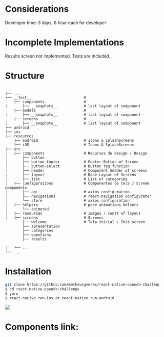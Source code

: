 
# Considerations
Developer time: 3 days, 8 hour each for developer

# Incomplete Implementations
Results screen not implemented.
Tests are included.

# Structure
    .
    ├── ...
    ├── __test__                        #
        ├── components                  # 
    |       ├── __snaphots__            # last layout of component
        ├── models                      # 
    |       ├── __snaphots__            # last layout of component
        ├── screens                     # 
    |       ├── __snaphots__            # last layout of component  
    ├── android   
    ├── ios
    ├── resources
        ├── android                     # Icons & SplashScreens
        ├── iOS                         # Icons & SplashScreens  
    ├── src
    │   ├── components                  # Recursos de design / Design 
    |       ├── button                  
    |       ├── button-footer           # Footer Button of Screen
    |       ├── button-select           # Button tag function
    |       ├── header                  # Component header of screens
    |       ├── layout                  # Base Layout of Screens
    |       ├── list                    # List of categories                
    │   ├── configurations              # Componentes de tela / Screen compoments
    |       ├── api                     # axios configuration
    │       ├── navigations             # react-navigation configurator  
    |       └── store                   # axios configuration 
    │   ├── helpers                     # pose animations helpers
    |       └── animeted                 
    │   ├── resources                   # images / const of layout 
    │   ├── screens                     # Screens
            ├── welcome                 # Tela inicial / Init screen
            ├── apresentation
            ├── categories
            ├── questions
            ├── results                      
 
    │   └── ...                 
    └── ...

# Installation

```bash
git clone https://github.com/matheusgveras/react-native-opendb-challenge.git
$ cd react-native-opendb-challenge
$ yarn
$ react-native run-ios or react-native run-android 
```

![](https://media.giphy.com/media/xT8qBq71uHPGIR9S2A/giphy.gif)


# Components link: